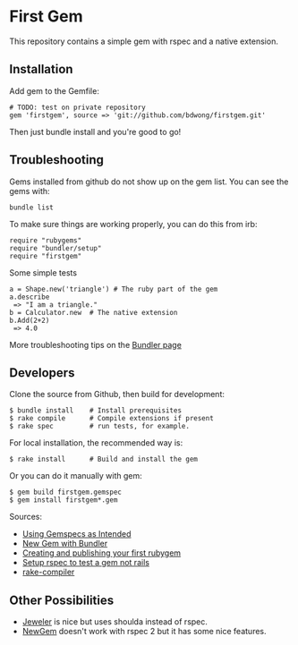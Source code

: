 First Gem
=========

This repository contains a simple gem with rspec and a native extension.

Installation
------------

Add gem to the Gemfile:

    # TODO: test on private repository
    gem 'firstgem', source => 'git://github.com/bdwong/firstgem.git'

Then just bundle install and you're good to go!

Troubleshooting
---------------

Gems installed from github do not show up on the gem list.
You can see the gems with:

    bundle list

To make sure things are working properly, you can do this from irb:

    require "rubygems"
    require "bundler/setup"
    require "firstgem"

Some simple tests

    a = Shape.new('triangle') # The ruby part of the gem
    a.describe
     => "I am a triangle."
    b = Calculator.new  # The native extension
    b.Add(2+2)
     => 4.0


More troubleshooting tips on the [Bundler page](https://github.com/carlhuda/bundler/blob/master/ISSUES.md)

Developers
----------

Clone the source from Github, then build for development:

    $ bundle install    # Install prerequisites
    $ rake compile      # Compile extensions if present
    $ rake spec         # run tests, for example.

For local installation, the recommended way is:

    $ rake install      # Build and install the gem

Or you can do it manually with gem:

    $ gem build firstgem.gemspec
    $ gem install firstgem*.gem


Sources:
 * [Using Gemspecs as Intended](http://yehudakatz.com/2010/04/02/using-gemspecs-as-intended/)
 * [New Gem with Bundler](http://railscasts.com/episodes/245-new-gem-with-bundler)
 * [Creating and publishing your first rubygem](http://blog.thepete.net/2010/11/creating-and-publishing-your-first-ruby.html)
 * [Setup rspec to test a gem not rails](http://blog.thepete.net/2010/11/creating-and-publishing-your-first-ruby.html)
 * [rake-compiler](https://github.com/luislavena/rake-compiler)

Other Possibilities
-------------------

 * [Jeweler](https://github.com/technicalpickles/jeweler) is nice but uses shoulda instead of rspec.
 * [NewGem](http://newgem.rubyforge.org/) doesn't work with rspec 2 but it has some nice features.
